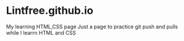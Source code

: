 # Lintfree.github.io
My learning HTML,CSS page
Just a page to practice git push and pulls while I learrn HTML and CSS
